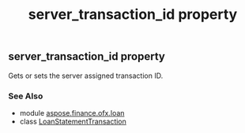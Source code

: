 ﻿---
title: server_transaction_id property
second_title: Aspose.Finance for Python via .NET API References
description: 
type: docs
weight: 180
url: /python-net/aspose.finance.ofx.loan/loanstatementtransaction/server_transaction_id/
is_root: false
---

## server_transaction_id property


Gets or sets the server assigned transaction ID.

### See Also
* module [aspose.finance.ofx.loan](../../)
* class [LoanStatementTransaction](/finance/python-net/aspose.finance.ofx.loan/loanstatementtransaction)
